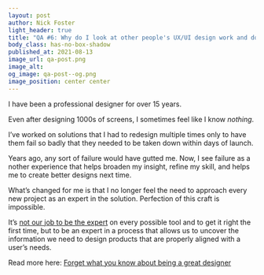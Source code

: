 ```yaml
---
layout: post
author: Nick Foster
light_header: true
title: "QA #6: Why do I look at other people's UX/UI design work and doubt myself?"
body_class: has-no-box-shadow
published_at: 2021-08-13
image_url: qa-post.png
image_alt:
og_image: qa-post--og.png
image_position: center center
---
```


I have been a professional designer for over 15 years. 

Even after designing 1000s of screens, I sometimes feel like I know *nothing*.

I’ve worked on solutions that I had to redesign multiple times only to have 
them fail so badly that they needed to be taken down within days of launch. 

Years ago, any sort of failure would have gutted me. Now, I see failure as a
nother experience that helps broaden my insight, refine my skill, and helps me 
to create better designs next time. 

What’s changed for me is that I no longer feel the need to approach every new
project as an expert in the solution.  Perfection of this craft is impossible. 

It’s <a href="/2021/06/02/how-to-design-confidently-without-ever-being-the-expert/" target="_blank">not our job to be the expert</a> on every possible tool and to get it right 
the first time, but to be an expert in a process that allows us to uncover 
the information we need to design products that are properly aligned with a 
user’s needs.


Read more here: <a href="/2021/11/18/forget-what-you-know-about-being-a-great-designer/" target="_blank">Forget what you know about being a great designer</a>
